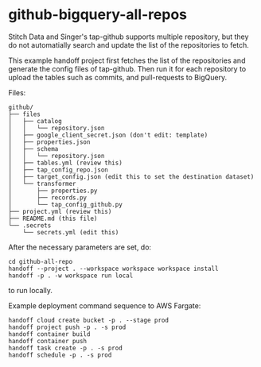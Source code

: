 # github-bigquery-all-repos

Stitch Data and Singer's tap-github supports multiple repository, but they
do not automatially search and update the list of the repositories to fetch.

This example handoff project first fetches the list of the repositories and
generate the config files of tap-github. Then run it for each repository to
upload the tables such as commits, and pull-requests to BigQuery.

Files:
```
github/
├── files
│   ├── catalog
│   │   └── repository.json
│   ├── google_client_secret.json (don't edit: template)
│   ├── properties.json
│   ├── schema
│   │   └── repository.json
│   ├── tables.yml (review this)
│   ├── tap_config_repo.json
│   ├── target_config.json (edit this to set the destination dataset)
│   └── transformer
│       ├── properties.py
│       ├── records.py
│       └── tap_config_github.py
├── project.yml (review this)
├── README.md (this file)
└── .secrets
    └── secrets.yml (edit this)
```

After the necessary parameters are set, do:

```
cd github-all-repo
handoff --project . --workspace workspace workspace install
handoff -p . -w workspace run local
```

to run locally.

Example deployment command sequence to AWS Fargate:

```
handoff cloud create bucket -p . --stage prod
handoff project push -p . -s prod
handoff container build
handoff container push
handoff task create -p . -s prod
handoff schedule -p . -s prod
```

